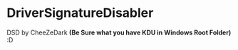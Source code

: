 # DriverSignatureDisabler
DSD by CheeZeDark **(Be Sure what you have KDU in Windows Root Folder)** :D
